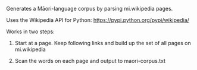 Generates a Māori-language corpus by parsing mi.wikipedia pages.

Uses the Wikipedia API for Python:
https://pypi.python.org/pypi/wikipedia/

Works in two steps:

1) Start at a page. Keep following links and build up the set of all pages on mi.wikipedia

2) Scan the words on each page and output to maori-corpus.txt
